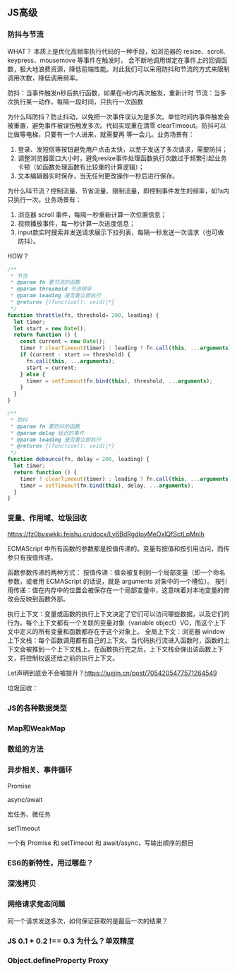 ## JS高级

### 防抖与节流

WHAT？
本质上是优化高频率执行代码的一种手段，如浏览器的 resize、scroll、keypress、mousemove 等事件在触发时，
会不断地调用绑定在事件上的回调函数，极大地浪费资源，降低前端性能。对此我们可以采用防抖和节流的方式来限制调用次数，降低调用频率。

防抖：当事件触发n秒后执行函数，如果在n秒内再次触发，重新计时
节流：当多次执行某一动作，每隔一段时间，只执行一次函数

为什么叫防抖？防止抖动，以免把一次事件误认为是多次。单位时间内事件触发会被重置，避免事件被误伤触发多次。代码实现重在清零 clearTimeout。防抖可以比做等电梯，只要有一个人进来，就需要再
等一会儿。业务场景有：
1. 登录、发短信等按钮避免用户点击太快，以至于发送了多次请求，需要防抖；
2. 调整浏览器窗口大小时，避免resize事件处理函数执行次数过于频繁引起业务卡顿（如函数处理函数有比较重的计算逻辑）；
3. 文本编辑器实时保存，当无任何更改操作一秒后进行保存。

为什么叫节流？控制流量、节省流量、限制流量，即控制事件发生的频率，如1s内只执行一次。业务场景有：
1. 浏览器 scroll 事件，每隔一秒重新计算一次位置信息；
2. 视频播放事件，每一秒计算一次进度信息；
3. input款实时搜索并发送请求展示下拉列表，每隔一秒发送一次请求（也可做防抖）。

HOW？
```js
/**
 * 节流
 * @param fn 要节流的函数
 * @param threshold 节流频率
 * @param leading 是否要立即执行
 * @returns {(function(): void)|*}
 */
function throttle(fn, threshold= 200, leading) {
  let timer;
  let start = new Date();
  return function () {
    const current = new Date();
    timer ? clearTimeout(timer) : leading ? fn.call(this, ...arguments) : null;
    if (current - start >= threshold) {
      fn.call(this, ...arguments);
      start = current;
    } else {
      timer = setTimeout(fn.bind(this), threshold, ...arguments);
    }
  }
}

/**
 * 防抖
 * @param fn 要防抖的函数
 * @param delay 延迟的事件
 * @param leading 是否要立即执行
 * @returns {(function(): void)|*}
 */
function debounce(fn, delay = 200, leading) {
  let timer;
  return function () {
    timer ? clearTimeout(timer) : leading ? fn.call(this, ...arguments) : null;
    timer = setTimeout(fn.bind(this), delay, ...arguments);
  }
}
```

### 变量、作用域、垃圾回收

https://fz0byxwkki.feishu.cn/docx/Ly6BdRgdIoyMeOxlQfSctLpMnIh

ECMAScript 中所有函数的参数都是按值传递的。变量有按值和按引用访问，而传参只有按值传递。

函数参数传递的两种方式：
按值传递：值会被复制到一个局部变量（即一个命名参数，或者用 ECMAScript 的话说，就是 arguments 对象中的一个槽位）。
按引用传递：值在内存中的位置会被保存在一个局部变量中，这意味着对本地变量的修改会反映到函数外部。

执行上下文：变量或函数的执行上下文决定了它们可以访问哪些数据，以及它们的行为。每个上下文都有一个关联的变量对象（variable object）VO，而这个上下文中定义的所有变量和函数都存在于这个对象上。
全局上下文：浏览器 window
上下文栈：每个函数调用都有自己的上下文。当代码执行流进入函数时，函数的上下文会被推到一个上下文栈上。在函数执行完之后，上下文栈会弹出该函数上下文，将控制权返还给之前的执行上下文。

Let声明到底会不会被提升？https://juejin.cn/post/7054205477571264549

垃圾回收：

### JS的各种数据类型

### Map和WeakMap

### 数组的方法

### 异步相关、事件循环

Promise

async/await

宏任务、微任务

setTimeout

一个有 Promise 和 setTimeout 和 await/async，写输出顺序的题目

### ES6的新特性，用过哪些？

### 深浅拷贝

### 网络请求竞态问题

同一个请求发送多次，如何保证获取的是最后一次的结果？

### JS 0.1 + 0.2 !== 0.3 为什么？单双精度

### Object.defineProperty Proxy